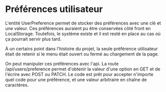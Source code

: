# Préférences utilisateur
L'entité UserPreference permet de stocker des préférences avec une clé et une valeur. Ces préférences auraient pu être conservées côté front en LocalStorage. Toutefois, le système existe et il est resté en place au cas où ça pourrait servir plus tard.

À un certains point dans l'histoire du projet, la seule préférence utilisateur était de retenir si le menu était ouvert ou fermé au chargement de la page.

On peut manipuler ces préférences avec l'api. La route /api/users/preference permet d'obtenir la valeur d'une option en GET et de l'écrire avec POST ou PATCH. Le code est prêt pour accepter n'importe quel code pour une préférence, et une valeur arbitraire en chaîne de caractères.

